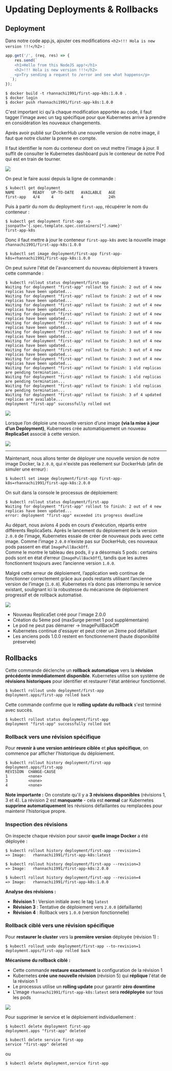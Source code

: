 # Updating Deployments & Rollbacks

## Deployment

Dans notre code app.js, ajouter ces modifications `<h2>!!! Hola is new version !!!</h2>` :

```js 
app.get('/', (req, res) => {
    res.send(`
    <h1>Hello from this NodeJS app!</h1>
    <h2>!!! Hola is new version !!!</h2>
    <p>Try sending a request to /error and see what happens</p>
  `);
});
```

``` 
$ docker build -t rhannachi1991/first-app-k8s:1.0.0 .
$ docker login
$ docker push rhannachi1991/first-app-k8s:1.0.0
```

C'est important ici qu'à chaque modification apportée au code, il faut tagger l'image avec un tag spécifique pour que Kubernetes arrive à prendre en considération les nouveaux changements.

Après avoir publié sur DockerHub une nouvelle version de notre image, il faut que notre cluster la prenne en compte.

Il faut identifier le nom du conteneur dont on veut mettre l'image à jour.
Il suffit de consulter le Kubernetes dashboard puis le conteneur de notre Pod qui est en train de tourner.

![](./images/img.png)

On peut le faire aussi depuis la ligne de commande :

```
$ kubectl get deployment
NAME        READY   UP-TO-DATE   AVAILABLE   AGE
first-app   4/4     4            4           24h
```

Puis à partir du nom du deployment `first-app`, récupérer le nom du conteneur :

``` 
$ kubectl get deployment first-app -o jsonpath='{.spec.template.spec.containers[*].name}'
first-app-k8s
```

Donc il faut mettre à jour le conteneur `first-app-k8s` avec la nouvelle image `rhannachi1991/first-app-k8s:1.0.0`

``` 
$ kubectl set image deployment/first-app first-app-k8s=rhannachi1991/first-app-k8s:1.0.0
```

On peut suivre l'état de l'avancement du nouveau déploiement à travers cette commande :

```
$ kubectl rollout status deployment/first-app
Waiting for deployment "first-app" rollout to finish: 2 out of 4 new replicas have been updated...
Waiting for deployment "first-app" rollout to finish: 2 out of 4 new replicas have been updated...
Waiting for deployment "first-app" rollout to finish: 2 out of 4 new replicas have been updated...
Waiting for deployment "first-app" rollout to finish: 2 out of 4 new replicas have been updated...
Waiting for deployment "first-app" rollout to finish: 3 out of 4 new replicas have been updated...
Waiting for deployment "first-app" rollout to finish: 3 out of 4 new replicas have been updated...
Waiting for deployment "first-app" rollout to finish: 3 out of 4 new replicas have been updated...
Waiting for deployment "first-app" rollout to finish: 3 out of 4 new replicas have been updated...
Waiting for deployment "first-app" rollout to finish: 3 out of 4 new replicas have been updated...
Waiting for deployment "first-app" rollout to finish: 1 old replicas are pending termination...
Waiting for deployment "first-app" rollout to finish: 1 old replicas are pending termination...
Waiting for deployment "first-app" rollout to finish: 1 old replicas are pending termination...
Waiting for deployment "first-app" rollout to finish: 3 of 4 updated replicas are available...
deployment "first-app" successfully rolled out
```

![](./images/img2.png)

Lorsque l’on déploie une nouvelle version d’une image **(via la mise à jour d’un Deployment)**, Kubernetes crée automatiquement un nouveau **ReplicaSet** associé à cette version.

![](./images/img3.png)

---

Maintenant, nous allons tenter de déployer une nouvelle version de notre image Docker, la `2.0.0`, qui n'existe pas réellement sur DockerHub (afin de simuler une erreur) :
```
$ kubectl set image deployment/first-app first-app-k8s=rhannachi1991/first-app-k8s:2.0.0
```
On suit dans la console le processus de déploiement:
```
$ kubectl rollout status deployment/first-app
Waiting for deployment "first-app" rollout to finish: 2 out of 4 new replicas have been updated...
error: deployment "first-app" exceeded its progress deadline
```

Au départ, nous avions 4 pods en cours d'exécution, répartis entre différents ReplicaSets. Après le lancement du déploiement de la version `2.0.0` de l’image, Kubernetes essaie de créer de nouveaux pods avec cette image. Comme l’image `2.0.0` n’existe pas sur DockerHub, ces nouveaux pods passent en état `ImagePullBackOff`.\
Comme le montre le tableau des pods, il y a désormais 5 pods : certains pods sont en état d’erreur (`ImagePullBackOff`), tandis que les autres fonctionnent toujours avec l’ancienne version `1.0.0`.

Malgré cette erreur de déploiement, l’application web continue de fonctionner correctement grâce aux pods restants utilisant l’ancienne version de l’image (`1.0.0`). Kubernetes n’a donc pas interrompu le service existant, soulignant ici la robustesse du mécanisme de déploiement progressif et de rollback automatisé.

![](./images/img4.png)

- Nouveau ReplicaSet créé pour l'image 2.0.0 
- Création du 5ème pod (maxSurge permet 1 pod supplémentaire)
- Le pod ne peut pas démarrer → ImagePullBackOff 
- Kubernetes continue d'essayer et peut créer un 2ème pod défaillant 
- Les anciens pods 1.0.0 restent en fonctionnement (haute disponibilité préservée)

## Rollbacks

Cette commande déclenche un **rollback automatique** vers la **révision précédente immédiatement disponible**. Kubernetes utilise son système de **révisions historiques** pour identifier et restaurer l'état antérieur fonctionnel.

```
$ kubectl rollout undo deployment/first-app
deployment.apps/first-app rolled back
```

Cette commande confirme que le **rolling update du rollback** s'est terminé avec succès.

```
$ kubectl rollout status deployment/first-app
deployment "first-app" successfully rolled out
```

### Rollback vers une révision spécifique

Pour **revenir à une version antérieure ciblée** et **plus spécifique**, on commence par afficher l'historique du déploiement.

```
$ kubectl rollout history deployment/first-app
deployment.apps/first-app 
REVISION  CHANGE-CAUSE
1         <none>
3         <none>
4         <none>
```

**Note importante :** On constate qu'il y a **3 révisions disponibles** (révisions 1, 3 et 4). La révision 2 est **manquante** - cela est **normal** car Kubernetes **supprime automatiquement** les révisions défaillantes ou remplacées pour maintenir l'historique propre.

### Inspection des révisions

On inspecte chaque révision pour savoir **quelle image Docker** a été déployée :

```
$ kubectl rollout history deployment/first-app --revision=1
=> Image:   rhannachi1991/first-app-k8s:latest

$ kubectl rollout history deployment/first-app --revision=3  
=> Image:   rhannachi1991/first-app-k8s:2.0.0

$ kubectl rollout history deployment/first-app --revision=4
=> Image:   rhannachi1991/first-app-k8s:1.0.0
```

**Analyse des révisions :**

- **Révision 1** : Version initiale avec le tag `latest`
- **Révision 3** : Tentative de déploiement vers `2.0.0` (défaillante)
- **Révision 4** : Rollback vers `1.0.0` (version fonctionnelle)


### Rollback ciblé vers une révision spécifique

Pour **restaurer le cluster** vers la **première version** déployée (révision 1) :

```
$ kubectl rollout undo deployment/first-app --to-revision=1
deployment.apps/first-app rolled back
```

**Mécanisme du rollback ciblé :**

- Cette commande **restaure exactement** la configuration de la révision 1
- Kubernetes **crée une nouvelle révision** (révision 5) qui **réplique** l'état de la révision 1
- Le processus utilise un **rolling update** pour garantir **zéro downtime**
- L'image `rhannachi1991/first-app-k8s:latest` sera **redéployée** sur tous les pods

![](./images/img5.png)

Pour supprimer le service et le déploiement individuellement :
``` 
$ kubectl delete deployment first-app
deployment.apps "first-app" deleted

$ kubectl delete service first-app
service "first-app" deleted
```
ou
``` 
$ kubectl delete deployment,service first-app
```